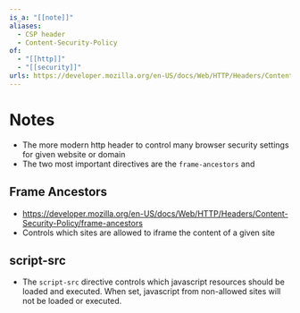 ```yaml
---
is_a: "[[note]]"
aliases:
  - CSP header
  - Content-Security-Policy
of:
  - "[[http]]"
  - "[[security]]"
urls: https://developer.mozilla.org/en-US/docs/Web/HTTP/Headers/Content-Security-Policy
---
```

# Notes
- The more modern http header to control many browser security settings for given website or domain
- The two most important directives are the `frame-ancestors` and 

## Frame Ancestors
- https://developer.mozilla.org/en-US/docs/Web/HTTP/Headers/Content-Security-Policy/frame-ancestors
- Controls which sites are allowed to iframe the content of a given site

## script-src
- The `script-src` directive controls which javascript resources should be loaded and executed. When set, javascript from non-allowed sites will not be loaded or executed.